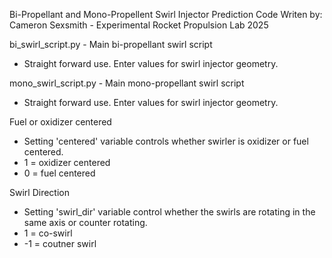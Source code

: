 Bi-Propellant and Mono-Propellent Swirl Injector Prediction Code
Writen by: Cameron Sexsmith - Experimental Rocket Propulsion Lab 2025

bi_swirl_script.py - Main bi-propellant swirl script
- Straight forward use. Enter values for swirl injector geometry.

mono_swirl_script.py - Main mono-propellant swirl script
- Straight forward use. Enter values for swirl injector geometry.

Fuel or oxidizer centered
- Setting 'centered' variable controls whether swirler is oxidizer or fuel centered.
- 1 = oxidizer centered
- 0 = fuel centered

Swirl Direction
- Setting 'swirl_dir' variable control whether the swirls are rotating in the same axis or counter rotating.
- 1 = co-swirl
- -1 = coutner swirl
